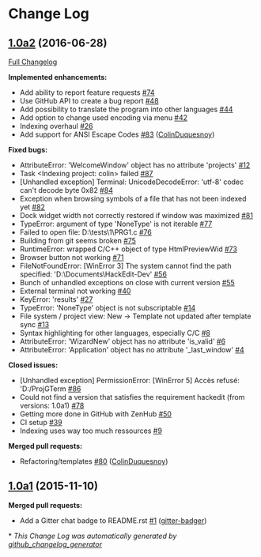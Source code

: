 # Change Log

## [1.0a2](https://github.com/HackEdit/hackedit/tree/1.0a2) (2016-06-28)
[Full Changelog](https://github.com/HackEdit/hackedit/compare/1.0a1...1.0a2)

**Implemented enhancements:**

- Add ability to report feature requests [\#74](https://github.com/HackEdit/hackedit/issues/74)
- Use GitHub API to create a bug report [\#48](https://github.com/HackEdit/hackedit/issues/48)
- Add possibility to translate the program into other languages [\#44](https://github.com/HackEdit/hackedit/issues/44)
- Add option to change used encoding via menu [\#42](https://github.com/HackEdit/hackedit/issues/42)
- Indexing overhaul [\#26](https://github.com/HackEdit/hackedit/issues/26)
- Add support for ANSI Escape Codes [\#83](https://github.com/HackEdit/hackedit/pull/83) ([ColinDuquesnoy](https://github.com/ColinDuquesnoy))

**Fixed bugs:**

- AttributeError: 'WelcomeWindow' object has no attribute 'projects' [\#12](https://github.com/HackEdit/hackedit/issues/12)
- Task \<Indexing project: colin\> failed [\#87](https://github.com/HackEdit/hackedit/issues/87)
- \[Unhandled exception\]  Terminal: UnicodeDecodeError: 'utf-8' codec can't decode byte 0x82  [\#84](https://github.com/HackEdit/hackedit/issues/84)
- Exception when browsing symbols of a file that has not been indexed yet [\#82](https://github.com/HackEdit/hackedit/issues/82)
- Dock widget width not correctly restored if window was maximized [\#81](https://github.com/HackEdit/hackedit/issues/81)
- TypeError: argument of type 'NoneType' is not iterable [\#77](https://github.com/HackEdit/hackedit/issues/77)
- Failed to open file: D:\tests\1\PRG1.c [\#76](https://github.com/HackEdit/hackedit/issues/76)
- Building from git seems broken [\#75](https://github.com/HackEdit/hackedit/issues/75)
- RuntimeError: wrapped C/C++ object of type HtmlPreviewWid [\#73](https://github.com/HackEdit/hackedit/issues/73)
- Browser button not working [\#71](https://github.com/HackEdit/hackedit/issues/71)
- FileNotFoundError: \[WinError 3\] The system cannot find the path specified: 'D:\\Documents\\HackEdit-Dev' [\#56](https://github.com/HackEdit/hackedit/issues/56)
- Bunch of unhandled exceptions on close with current version [\#55](https://github.com/HackEdit/hackedit/issues/55)
- External terminal not working [\#40](https://github.com/HackEdit/hackedit/issues/40)
- KeyError: 'results' [\#27](https://github.com/HackEdit/hackedit/issues/27)
- TypeError: 'NoneType' object is not subscriptable [\#14](https://github.com/HackEdit/hackedit/issues/14)
- File system / project view: New -\> Template not updated after template sync [\#13](https://github.com/HackEdit/hackedit/issues/13)
- Syntax highlighting for other languages, especially C/C [\#8](https://github.com/HackEdit/hackedit/issues/8)
- AttributeError: 'WizardNew' object has no attribute 'is\_valid' [\#6](https://github.com/HackEdit/hackedit/issues/6)
- AttributeError: 'Application' object has no attribute '\_last\_window' [\#4](https://github.com/HackEdit/hackedit/issues/4)

**Closed issues:**

- \[Unhandled exception\]  PermissionError: \[WinError 5\] Accès refusé: 'D:/ProjGTerm [\#86](https://github.com/HackEdit/hackedit/issues/86)
- Could not find a version that satisfies the requirement hackedit \(from versions: 1.0a1\) [\#78](https://github.com/HackEdit/hackedit/issues/78)
- Getting more done in GitHub with ZenHub [\#50](https://github.com/HackEdit/hackedit/issues/50)
- CI setup [\#39](https://github.com/HackEdit/hackedit/issues/39)
- Indexing uses way too much ressources [\#9](https://github.com/HackEdit/hackedit/issues/9)

**Merged pull requests:**

- Refactoring/templates [\#80](https://github.com/HackEdit/hackedit/pull/80) ([ColinDuquesnoy](https://github.com/ColinDuquesnoy))

## [1.0a1](https://github.com/HackEdit/hackedit/tree/1.0a1) (2015-11-10)
**Merged pull requests:**

- Add a Gitter chat badge to README.rst [\#1](https://github.com/HackEdit/hackedit/pull/1) ([gitter-badger](https://github.com/gitter-badger))



\* *This Change Log was automatically generated by [github_changelog_generator](https://github.com/skywinder/Github-Changelog-Generator)*